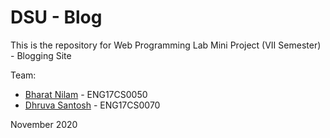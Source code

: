 # DSU - Blog

This is the repository for Web Programming Lab Mini Project (VII Semester) - Blogging Site

Team:
- [Bharat Nilam](https://github.com/bharatnilam) - ENG17CS0050
- [Dhruva Santosh](https://github.com/dhruvasantosh16) - ENG17CS0070

November 2020
